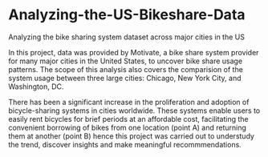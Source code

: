 # Analyzing-the-US-Bikeshare-Data
Analyzing the bike sharing system dataset across major cities in the US


In this project, data was provided by Motivate, a bike share system provider for many major cities in the United States, to uncover bike share usage patterns. The scope of this analysis also covers the comparision of the system usage between three large cities: Chicago, New York City, and Washington, DC.

There has been a significant increase in the proliferation and adoption of bicycle-sharing systems in cities worldwide. These systems enable users to easily rent bicycles for brief periods at an affordable cost, facilitating the convenient borrowing of bikes from one location (point A) and returning them at another (point B) hence this project was carried out to understudy the trend, discover insights and make meaningful recommmendations. 
